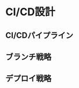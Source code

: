 # CI/CD設計

## CI/CDパイプライン
<!-- 継続的インテグレーション・デプロイメントの設計 -->

## ブランチ戦略
<!-- Gitブランチの運用方針 -->

## デプロイ戦略
<!-- 本番環境へのデプロイ方法 -->